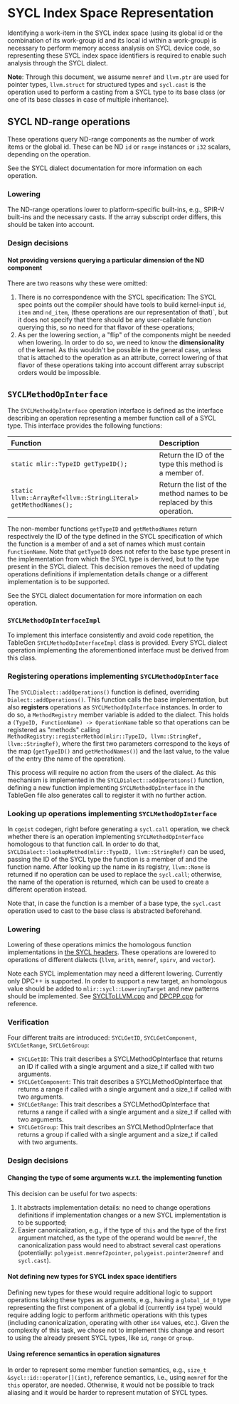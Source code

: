# SYCL Index Space Representation

Identifying a work-item in the SYCL index space (using its global id or the
combination of its work-group id and its local id within a work-group) is
necessary to perform memory access analysis on SYCL device code, so representing
these SYCL index space identifiers is required to enable such analysis through
the SYCL dialect.

**Note**: Through this document, we assume `memref` and `llvm.ptr` are used for
pointer types, `llvm.struct` for structured types and `sycl.cast` is the
operation used to perform a casting from a SYCL type to its base class (or one
of its base classes in case of multiple inheritance).

## SYCL ND-range operations

These operations query ND-range components as the number of work items or the
global id. These can be ND `id` or `range` instances or `i32` scalars, depending
on the operation.

See the SYCL dialect documentation for more information on each operation.

### Lowering

The ND-range operations lower to platform-specific built-ins, e.g., SPIR-V
built-ins and the necessary casts. If the array subscript order differs, this
should be taken into account.

### Design decisions

#### Not providing versions querying a particular dimension of the ND component

There are two reasons why these were omitted:

1. There is no correspondence with the SYCL specification: The SYCL spec points
   out the compiler should have tools to build kernel-input `id`, `item` and
   `nd_item`, (these operations are our representation of that)`, but it does
   not specify that there should be any user-callable function querying this, so
   no need for that flavor of these operations;
2. As per the lowering section, a "flip" of the components might be needed when
   lowering. In order to do so, we need to know the **dimensionality** of the
   kernel. As this wouldn't be possible in the general case, unless that is
   attached to the operation as an attribute, correct lowering of that flavor of
   these operations taking into account different array subscript orders would
   be impossible.

## `SYCLMethodOpInterface`

The `SYCLMethodOpInterface` operation interface is defined as the interface
describing an operation representing a member function call of a SYCL type. This
interface provides the following functions:

| Function                                                       | Description                                                           |
|:---------------------------------------------------------------|:----------------------------------------------------------------------|
| `static mlir::TypeID getTypeID();`                             | Return the ID of the type this method is a member of.                 |
| `static llvm::ArrayRef<llvm::StringLiteral> getMethodNames();` | Return the list of the method names to be replaced by this operation. |

The non-member functions `getTypeID` and `getMethodNames` return respectively
the ID of the type defined in the SYCL specification of which the function is a
member of and a set of names which must contain `FunctionName`. Note that
`getTypeID` does not refer to the base type present in the implementation from
which the SYCL type is derived, but to the type present in the SYCL
dialect. This decision removes the need of updating operations definitions if
implementation details change or a different implementation is to be supported.

See the SYCL dialect documentation for more information on each operation.

### `SYCLMethodOpInterfaceImpl`

To implement this interface consistently and avoid code repetition, the TableGen
`SYCLMethodOpInterfaceImpl` class is provided. Every SYCL dialect operation
implementing the aforementioned interface must be derived from this class.

### Registering operations implementing `SYCLMethodOpInterface`

The `SYCLDialect::addOperations()` function is defined, overriding
`Dialect::addOperations()`. This function calls the base implementation, but
also **registers** operations as `SYCLMethodOpInterface` instances. In order to
do so, a `MethodRegistry` member variable is added to the dialect. This holds a
`(TypeID, FunctionName) -> OperationName` table so that operations can be
registered as "methods" calling `MethodRegistry::registerMethod(mlir::TypeID,
llvm::StringRef, llvm::StringRef)`, where the first two parameters correspond to
the keys of the map (`getTypeID()` and `getMethodNames()`) and the last value,
to the value of the entry (the name of the operation).

This process will require no action from the users of the dialect. As this
mechanism is implemented in the `SYCLDialect::addOperations()` function,
defining a new function implementing `SYCLMethodOpInterface` in the TableGen
file also generates call to register it with no further action.

### Looking up operations implementing `SYCLMethodOpInterface`

In `cgeist` codegen, right before generating a `sycl.call` operation, we check
whether there is an operation implementing `SYCLMethodOpInterface` homologous to
that function call. In order to do that,
`SYCLDialect::lookupMethod(mlir::TypeID, llvm::StringRef)` can be used, passing
the ID of the SYCL type the function is a member of and the function name. After
looking up the name in its registry, `llvm::None` is returned if no operation
can be used to replace the `sycl.call`; otherwise, the name of the operation is
returned, which can be used to create a different operation instead.

Note that, in case the function is a member of a base type, the `sycl.cast`
operation used to cast to the base class is abstracted beforehand.

### Lowering

Lowering of these operations mimics the homologous function implementations in
[the SYCL headers](../../../sycl/include). These operations are lowered to
operations of different dialects (`llvm`, `arith`, `memref`, `spirv`, and
`vector`).

Note each SYCL implementation may need a different lowering. Currently only
DPC++ is supported. In order to support a new target, an homologous value should
be added to `mlir::sycl::LoweringTarget` and new patterns should be
implemented. See
[SYCLToLLVM.cpp](../../lib/Conversion/SYCLToLLVM/SYCLToLLVM.cpp) and
[DPCPP.cpp](../../lib/Conversion/SYCLToLLVM/DPCPP.cpp) for reference.

### Verification

Four different traits are introduced: `SYCLGetID`, `SYCLGetComponent`,
`SYCLGetRange`, `SYCLGetGroup`:

- `SYCLGetID`: This trait describes a SYCLMethodOpInterface that returns an ID
  if called with a single argument and a size_t if called with two arguments.
- `SYCLGetComponent`: This trait describes a SYCLMethodOpInterface that returns
  a range if called with a single argument and a size_t if called with two
  arguments.
- `SYCLGetRange`: This trait describes a SYCLMethodOpInterface that returns a
  range if called with a single argument and a size_t if called with two
  arguments.
- `SYCLGetGroup`: This trait describes an SYCLMethodOpInterface that returns a
  group if called with a single argument and a size_t if called with two
  arguments.

### Design decisions

#### Changing the type of some arguments w.r.t. the implementing function

This decision can be useful for two aspects:

1. It abstracts implementation details: no need to change operations definitions
   if implementation changes or a new SYCL implementation is to be supported;
2. Easier canonicalization, e.g., if the type of `this` and the type of the
   first argument matched, as the type of the operand would be `memref`, the
   canonicalization pass would need to abstract several cast operations
   (potentially: `polygeist.memref2pointer`, `polygeist.pointer2memref` and
   `sycl.cast`).

#### Not defining new types for SYCL index space identifiers

Defining new types for these would require additional logic to support
operations taking these types as arguments, e.g., having a `global_id_0` type
representing the first component of a global id (currently `i64` type) would
require adding logic to perform arithmetic operations with this types (including
canonicalization, operating with other `i64` values, etc.). Given the complexity
of this task, we chose not to implement this change and resort to using the
already present SYCL types, like `id`, `range` or `group`.

#### Using reference semantics in operation signatures

In order to represent some member function semantics, e.g., `size_t
&sycl::id::operator[](int)`, reference semantics, i.e., using `memref` for the
`this` operator, are needed. Otherwise, it would not be possible to track
aliasing and it would be harder to represent mutation of SYCL types.
